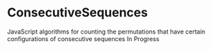 # ConsecutiveSequences
JavaScript algorithms for counting the permutations that have certain configurations of consecutive sequences
In Progress
